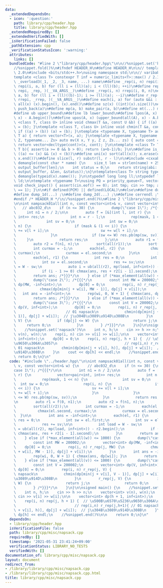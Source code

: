 ```yaml
---
data:
  _extendedDependsOn:
  - icon: ':question:'
    path: library/cpp/header.hpp
    title: library/cpp/header.hpp
  _extendedRequiredBy: []
  _extendedVerifiedWith: []
  _isVerificationFailed: false
  _pathExtension: cpp
  _verificationStatusIcon: ':warning:'
  attributes:
    links: []
  bundledCode: "#line 2 \"library/cpp/header.hpp\"\n\n//%snippet.set('header')%\n\
    //%snippet.fold()%\n#ifndef HEADER_H\n#define HEADER_H\n\n// template version\
    \ 2.0\n#include <bits/stdc++.h>\nusing namespace std;\n\n// varibable settings\n\
    template <class T> constexpr T inf = numeric_limits<T>::max() / 2.1;\n\n#define\
    \ _overload3(_1, _2, _3, name, ...) name\n#define _rep(i, n) repi(i, 0, n)\n#define\
    \ repi(i, a, b) for (ll i = (ll)(a); i < (ll)(b); ++i)\n#define rep(...) _overload3(__VA_ARGS__,\
    \ repi, _rep, )(__VA_ARGS__)\n#define _rrep(i, n) rrepi(i, 0, n)\n#define rrepi(i,\
    \ a, b) for (ll i = (ll)((b)-1); i >= (ll)(a); --i)\n#define r_rep(...) _overload3(__VA_ARGS__,\
    \ rrepi, _rrep, )(__VA_ARGS__)\n#define each(i, a) for (auto &&i : a)\n#define\
    \ all(x) (x).begin(), (x).end()\n#define sz(x) ((int)(x).size())\n#define pb(a)\
    \ push_back(a)\n#define mp(a, b) make_pair(a, b)\n#define mt(...) make_tuple(__VA_ARGS__)\n\
    #define ub upper_bound\n#define lb lower_bound\n#define lpos(A, x) (lower_bound(all(A),\
    \ x) - A.begin())\n#define upos(A, x) (upper_bound(all(A), x) - A.begin())\ntemplate\
    \ <class T, class U> inline void chmax(T &a, const U &b) { if ((a) < (b)) (a)\
    \ = (b); }\ntemplate <class T, class U> inline void chmin(T &a, const U &b) {\
    \ if ((a) > (b)) (a) = (b); }\ntemplate <typename X, typename T> auto mv(X x,\
    \ T a) { return vector<T>(x, a); }\ntemplate <typename X, typename Y, typename\
    \ Z, typename... Zs> auto mv(X x, Y y, Z z, Zs... zs) { auto cont = mv(y, z, zs...);\
    \ return vector<decltype(cont)>(x, cont); }\n\ntemplate <class T> T cdiv(T a,\
    \ T b){ assert(a >= 0 && b > 0); return (a+b-1)/b; }\n\n#define is_in(x, a, b)\
    \ ((a) <= (x) && (x) < (b))\n#define uni(x) sort(all(x)); x.erase(unique(all(x)),\
    \ x.end())\n#define slice(l, r) substr(l, r - l)\n\n#include <cxxabi.h>\nstring\
    \ demangle(const char * name) {\n    size_t len = strlen(name) + 256;\n    char\
    \ output_buffer[len];\n    int status = 0;\n    return string(abi::__cxa_demangle(name,\
    \ output_buffer, &len, &status));\n}\ntemplate<class T> string type(T x){ return\
    \ demangle(typeid(x).name()); }\n\ntypedef long long ll;\ntypedef long double\
    \ ld;\n\ntemplate <typename T>\nusing PQ = priority_queue<T, vector<T>, greater<T>>;\n\
    void check_input() { assert(cin.eof() == 0); int tmp; cin >> tmp; assert(cin.eof()\
    \ == 1); }\n\n#if defined(PCM) || defined(LOCAL)\n#else\n#define dump(...) ;\n\
    #define dump_1d(...) ;\n#define dump_2d(...) ;\n#define cerrendl ;\n#endif\n\n\
    #endif /* HEADER_H */\n//%snippet.end()%\n#line 2 \"library/cpp/misc/napsack.cpp\"\
    \n\nint nampsack01all(int n, const vector<int>& v, const vector<int>& w) {\n \
    \   // abc032_d\n    if (n <= 30) {\n        dump(\"case 1\"); /*{{{*/\n\n   \
    \     int n1 = n / 2;\n\n        auto f = [&](int l, int r) {\n            vector<pair<int,\
    \ int>> res;\n            int n = r - l;\n            rep(mask, 1 << n) {\n  \
    \              int sv = 0;\n                int sw = 0;\n                rep(i,\
    \ n) {\n                    if (mask & (1 << i)) {\n                        sv\
    \ += v[l + i];\n                        sw += w[l + i];\n                    }\n\
    \                }\n                if (sw <= W) res.pb(mp(sw, sv));\n       \
    \     }\n            return res;\n        };\n\n        auto r1 = f(0, n1);\n\
    \        auto r2 = f(n1, n);\n        sort(all(r1));\n        sort(all(r2));\n\
    \        int curmax = -1;\n        each(el, r2) {\n            chmax(el.second,\
    \ curmax);\n            curmax = el.second;\n        }\n\n        int ans = -inf<int>;\n\
    \        each(el, r1) {\n            int res = 0;\n            int sw = el.first;\n\
    \            int sv = el.second;\n            res += sv;\n\n            int load\
    \ = W - sw;\n            auto i = ub(all(r2), mp(load, inf<int>)) - r2.begin();\n\
    \            if (i - 1 >= 0) chmax(ans, res + r2[i - 1].second);\n        }\n\
    \        return ans; /*}}}*/\n    } else if (*max_element(all(w)) <= 1000) {\n\
    \        dump(\"case 2\"); /*{{{*/\n        const int MW = 200002;\n        vector<int>\
    \ dp(MW, -inf<int>);\n        dp[0] = 0;\n        rep(i, n) r_rep(j, MW) {\n \
    \           chmax(dp[min(j + w[i], MW - 1)], dp[j] + v[i]);\n        }\n     \
    \   int ans = -inf<int>;\n        rep(wi, 0, W + 1) { chmax(ans, dp[wi]); }\n\
    \        return ans; /*}}}*/\n    } else if (*max_element(all(v)) <= 1000) {\n\
    \        dump(\"case 3\"); /*{{{*/\n        const int V = 200002;\n        vector<int>\
    \ dp(V, inf<int>);\n        dp[0] = 0;\n        rep(i, n) r_rep(j, V) {      \
    \                       // 01 napsack\n            chmin(dp[min(j + v[i], V -\
    \ 1)], dp[j] + w[i]);  // j\u304B\u3089\u914D\u308B\n        }\n        r_rep(j,\
    \ V) {\n            if (dp[j] <= W) {\n                return j;\n           \
    \     return 0;\n            }\n        } /*}}}*/\n    }\n}\n\nsigned main() {\n\
    \    //%snippet.set('napsack')%\n    int n, h;\n    cin >> h >> n;\n    vector<int>\
    \ v(n), w(n);\n    rep(i, n) cin >> v[i] >> w[i];\n\n    vector<int> dp(h + 1,\
    \ inf<int>);\n    dp[0] = 0;\n    rep(i, n) rep(j, h + 1) {  // \u500B\u6570\u5236\
    \u9650\u306A\u3057\n                               // rep(i,n) r_rep(j,h+1){ //\
    \ 01 napsack\n        chmin(dp[min(j + v[i], h)], dp[j] + w[i]);  // j\u304B\u3089\
    \u914D\u308B\n    }\n    cout << dp[h] << endl;\n    //%snippet.end()%\n\n   \
    \ return 0;\n}\n"
  code: "#include \"../header.hpp\"\n\nint nampsack01all(int n, const vector<int>&\
    \ v, const vector<int>& w) {\n    // abc032_d\n    if (n <= 30) {\n        dump(\"\
    case 1\"); /*{{{*/\n\n        int n1 = n / 2;\n\n        auto f = [&](int l, int\
    \ r) {\n            vector<pair<int, int>> res;\n            int n = r - l;\n\
    \            rep(mask, 1 << n) {\n                int sv = 0;\n              \
    \  int sw = 0;\n                rep(i, n) {\n                    if (mask & (1\
    \ << i)) {\n                        sv += v[l + i];\n                        sw\
    \ += w[l + i];\n                    }\n                }\n                if (sw\
    \ <= W) res.pb(mp(sw, sv));\n            }\n            return res;\n        };\n\
    \n        auto r1 = f(0, n1);\n        auto r2 = f(n1, n);\n        sort(all(r1));\n\
    \        sort(all(r2));\n        int curmax = -1;\n        each(el, r2) {\n  \
    \          chmax(el.second, curmax);\n            curmax = el.second;\n      \
    \  }\n\n        int ans = -inf<int>;\n        each(el, r1) {\n            int\
    \ res = 0;\n            int sw = el.first;\n            int sv = el.second;\n\
    \            res += sv;\n\n            int load = W - sw;\n            auto i\
    \ = ub(all(r2), mp(load, inf<int>)) - r2.begin();\n            if (i - 1 >= 0)\
    \ chmax(ans, res + r2[i - 1].second);\n        }\n        return ans; /*}}}*/\n\
    \    } else if (*max_element(all(w)) <= 1000) {\n        dump(\"case 2\"); /*{{{*/\n\
    \        const int MW = 200002;\n        vector<int> dp(MW, -inf<int>);\n    \
    \    dp[0] = 0;\n        rep(i, n) r_rep(j, MW) {\n            chmax(dp[min(j\
    \ + w[i], MW - 1)], dp[j] + v[i]);\n        }\n        int ans = -inf<int>;\n\
    \        rep(wi, 0, W + 1) { chmax(ans, dp[wi]); }\n        return ans; /*}}}*/\n\
    \    } else if (*max_element(all(v)) <= 1000) {\n        dump(\"case 3\"); /*{{{*/\n\
    \        const int V = 200002;\n        vector<int> dp(V, inf<int>);\n       \
    \ dp[0] = 0;\n        rep(i, n) r_rep(j, V) {                             // 01\
    \ napsack\n            chmin(dp[min(j + v[i], V - 1)], dp[j] + w[i]);  // j\u304B\
    \u3089\u914D\u308B\n        }\n        r_rep(j, V) {\n            if (dp[j] <=\
    \ W) {\n                return j;\n                return 0;\n            }\n\
    \        } /*}}}*/\n    }\n}\n\nsigned main() {\n    //%snippet.set('napsack')%\n\
    \    int n, h;\n    cin >> h >> n;\n    vector<int> v(n), w(n);\n    rep(i, n)\
    \ cin >> v[i] >> w[i];\n\n    vector<int> dp(h + 1, inf<int>);\n    dp[0] = 0;\n\
    \    rep(i, n) rep(j, h + 1) {  // \u500B\u6570\u5236\u9650\u306A\u3057\n    \
    \                           // rep(i,n) r_rep(j,h+1){ // 01 napsack\n        chmin(dp[min(j\
    \ + v[i], h)], dp[j] + w[i]);  // j\u304B\u3089\u914D\u308B\n    }\n    cout <<\
    \ dp[h] << endl;\n    //%snippet.end()%\n\n    return 0;\n}\n"
  dependsOn:
  - library/cpp/header.hpp
  isVerificationFile: false
  path: library/cpp/misc/napsack.cpp
  requiredBy: []
  timestamp: '2021-05-31 23:41:24+09:00'
  verificationStatus: LIBRARY_NO_TESTS
  verifiedWith: []
documentation_of: library/cpp/misc/napsack.cpp
layout: document
redirect_from:
- /library/library/cpp/misc/napsack.cpp
- /library/library/cpp/misc/napsack.cpp.html
title: library/cpp/misc/napsack.cpp
---
```

